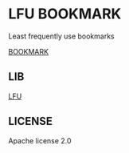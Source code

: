 #	LFU BOOKMARK

Least frequently use bookmarks

[BOOKMARK](http://bookmark.daoapp.io/)

##	LIB

[LFU](https://github.com/shaalx/leetcode)

##	LICENSE

Apache license 2.0